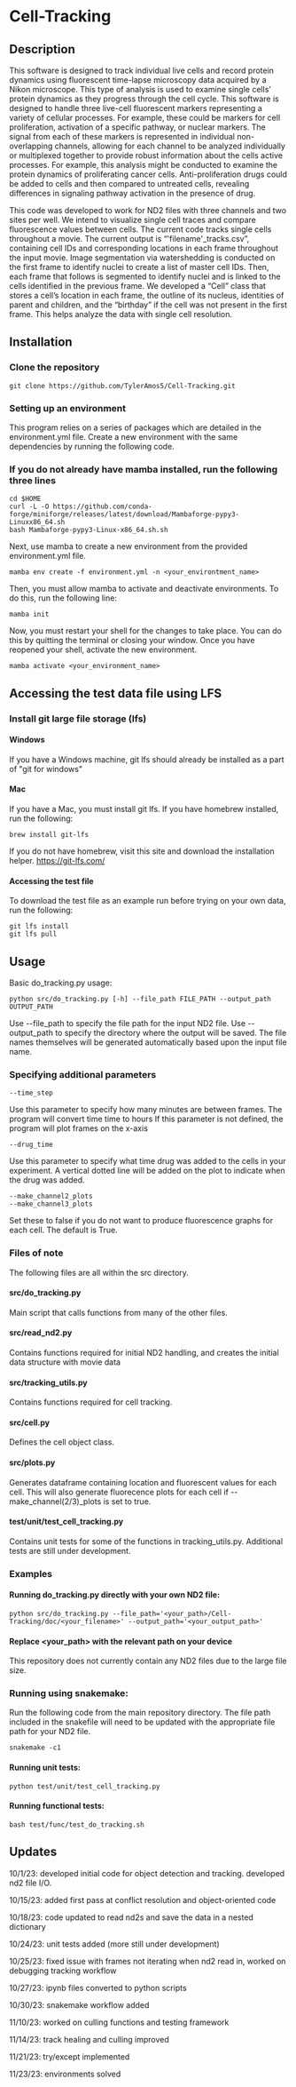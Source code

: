 # Cell-Tracking

## Description

This software is designed to track individual live cells and record protein dynamics using fluorescent time-lapse microscopy data acquired by a Nikon microscope. This type of analysis is used to examine single cells’ protein dynamics as they progress through the cell cycle. This software is designed to handle three live-cell fluorescent markers representing a variety of cellular processes. For example, these could be markers for cell proliferation, activation of a specific pathway, or nuclear markers. The signal from each of these markers is represented in individual non-overlapping channels, allowing for each channel to be analyzed individually or multiplexed together to provide robust information about the cells active processes. For example, this analysis might be conducted to examine the protein dynamics of proliferating cancer cells. Anti-proliferation drugs could be added to cells and then compared to untreated cells, revealing differences in signaling pathway activation in the presence of drug. 

This code was developed to work for ND2 files with three channels and two sites per well. We intend to visualize single cell traces and compare fluorescence values between cells. The current code tracks single cells throughout a movie. The current output is “'filename'_tracks.csv”, containing cell IDs and corresponding locations in each frame throughout the input movie. Image segmentation via watershedding is conducted on the first frame to identify nuclei to create a list of master cell IDs. Then, each frame that follows is segmented to identify nuclei and is linked to the cells identified in the previous frame. We developed a “Cell” class that stores a cell’s location in each frame, the outline of its nucleus, identities of parent and children, and the “birthday” if the cell was not present in the first frame. This helps analyze the data with single cell resolution.

## Installation

### Clone the repository

```
git clone https://github.com/TylerAmos5/Cell-Tracking.git
```

### Setting up an environment

This program relies on a series of packages which are detailed in the environment.yml file. Create a new environment with the same dependencies by running the following code.
### If you do not already have mamba installed, run the following three lines
```
cd $HOME
curl -L -O https://github.com/conda-forge/miniforge/releases/latest/download/Mambaforge-pypy3-Linuxx86_64.sh
bash Mambaforge-pypy3-Linux-x86_64.sh.sh
```
Next, use mamba to create a new environment from the provided environment.yml file.
```
mamba env create -f environment.yml -n <your_environtment_name>
```
Then, you must allow mamba to activate and deactivate environments. To do this, run the following line:
```
mamba init
```
Now, you must restart your shell for the changes to take place. You can do this by quitting the terminal or closing your window. 
Once you have reopened your shell, activate the new environment. 
```
mamba activate <your_environment_name>
```

## Accessing the test data file using LFS
### Install git large file storage (lfs)
#### Windows
If you have a Windows machine, git lfs should already be installed as a part of "git for windows"

#### Mac
If you have a Mac, you must install git lfs. 
If you have homebrew installed, run the following:
```
brew install git-lfs
```
If you do not have homebrew, visit this site and download the installation helper. 
https://git-lfs.com/

#### Accessing the test file
To download the test file as an example run before trying on your own data, run the following:
```
git lfs install
git lfs pull
```

## Usage

Basic do_tracking.py usage:

```
python src/do_tracking.py [-h] --file_path FILE_PATH --output_path OUTPUT_PATH

```
Use --file_path to specify the file path for the input ND2 file.
Use --output_path to specify the directory where the output will be saved. The file names themselves will be generated automatically based upon the input file name.

### Specifying additional parameters
```
--time_step
```
Use this parameter to specify how many minutes are between frames. The program will convert time time to hours
If this parameter is not defined, the program will plot frames on the x-axis

```
--drug_time
```
Use this parameter to specify what time drug was added to the cells in your experiment.
A vertical dotted line will be added on the plot to indicate when the drug was added.

```
--make_channel2_plots
--make_channel3_plots
```
Set these to false if you do not want to produce fluorescence graphs for each cell.
The default is True. 


### Files of note

The following files are all within the src directory.

#### src/do_tracking.py

Main script that calls functions from many of the other files.

#### src/read_nd2.py

Contains functions required for initial ND2 handling, and creates the initial data structure with movie data

#### src/tracking_utils.py

Contains functions required for cell tracking.

#### src/cell.py

Defines the cell object class.

#### src/plots.py
Generates dataframe containing location and fluorescent values for each cell.
This will also generate fluorecence plots for each cell if --make_channel(2/3)_plots is set to true.


#### test/unit/test_cell_tracking.py

Contains unit tests for some of the functions in tracking_utils.py. Additional tests are still under development.

### Examples

#### Running do_tracking.py directly with your own ND2 file:

```
python src/do_tracking.py --file_path='<your_path>/Cell-Tracking/doc/<your_filename>' --output_path='<your_output_path>'
```
#### Replace <your_path> with the relevant path on your device
This repository does not currently contain any ND2 files due to the large file size.


### Running using snakemake:

Run the following code from the main repository directory. The file path included in the snakefile will need to be updated with the appropriate file path for your ND2 file.

```
snakemake -c1
```

#### Running unit tests:
```
python test/unit/test_cell_tracking.py
```

#### Running functional tests:
```
bash test/func/test_do_tracking.sh
```

## Updates


10/1/23: developed initial code for object detection and tracking. 
developed nd2 file I/O. 

10/15/23: added first pass at conflict resolution and object-oriented code

10/18/23: code updated to read nd2s and save the data in a nested dictionary

10/24/23: unit tests added (more still under development)

10/25/23: fixed issue with frames not iterating when nd2 read in, worked on debugging tracking workflow

10/27/23: ipynb files converted to python scripts

10/30/23: snakemake workflow added

11/10/23: worked on culling functions and testing framework

11/14/23: track healing and culling improved

11/21/23: try/except implemented

11/23/23: environments solved